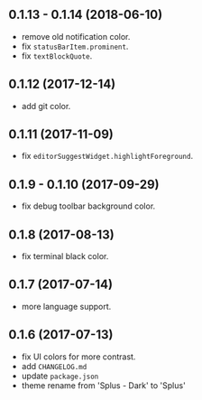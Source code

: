 ## 0.1.13 - 0.1.14 (2018-06-10)
* remove old notification color.
* fix `statusBarItem.prominent`.
* fix `textBlockQuote`.

## 0.1.12 (2017-12-14)
* add git color.

## 0.1.11 (2017-11-09)
* fix `editorSuggestWidget.highlightForeground`.

## 0.1.9 - 0.1.10 (2017-09-29)
* fix debug toolbar background color.

## 0.1.8 (2017-08-13)
* fix terminal black color.

## 0.1.7 (2017-07-14)
* more language support.

## 0.1.6 (2017-07-13)
* fix UI colors for more contrast.
* add `CHANGELOG.md`
* update `package.json`
* theme rename from 'Splus - Dark' to 'Splus'
